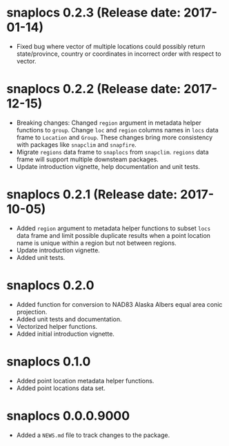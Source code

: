 # snaplocs 0.2.3 (Release date: 2017-01-14)

* Fixed bug where vector of multiple locations could possibly return state/province, country or coordinates in incorrect order with respect to vector.


# snaplocs 0.2.2 (Release date: 2017-12-15)

* Breaking changes: Changed `region` argument in metadata helper functions to `group`. Change `loc` and `region` columns names in `locs` data frame to `Location` and `Group`. These changes bring more consistency with packages like `snapclim` and `snapfire`.
* Migrate `regions` data frame to `snaplocs` from `snapclim`. `regions` data frame will support multiple downsteam packages.
* Update introduction vignette, help documentation and unit tests.

# snaplocs 0.2.1 (Release date: 2017-10-05)

* Added `region` argument to metadata helper functions to subset `locs` data frame and limit possible duplicate results when a point location name is unique within a region but not between regions.
* Update introduction vignette.
* Added unit tests.

# snaplocs 0.2.0

* Added function for conversion to NAD83 Alaska Albers equal area conic projection.
* Added unit tests and documentation.
* Vectorized helper functions.
* Added initial introduction vignette.

# snaplocs 0.1.0

* Added point location metadata helper functions.
* Added point locations data set.

# snaplocs 0.0.0.9000

* Added a `NEWS.md` file to track changes to the package.
